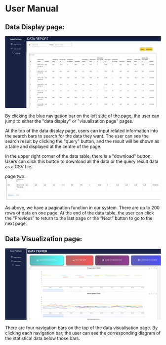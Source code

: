 # User Manual 

## Data Display page: 
![](./manual1.png)

By clicking the blue navigation bar on the left side of the page, the user can jump to either the "data display" or "visualization page" pages.

At the top of the data display page, users can input related information into the search bars to search for the data they want. The user can see the search result by clicking the "query" button, and the result will be shown as a table and displayed at the centre of the page. 

In the upper right corner of the data table, there is a "download" button. Users can click this button to download all the data or the query result data as a CSV file.

 

page two:
![](./manual2.png)

As above, we have a pagination function in our system. There are up to 200 rows of data on one page. At the end of the data table, the user can click the “Previous” to return to the last page or the “Next” button to go to the next page. 
 
## Data Visualization page: 

![](./manual3.png)

There are four navigation bars on the top of the data visualisation page. By clicking each navigation bar, the user can see the corresponding diagram of the statistical data below those bars. 
